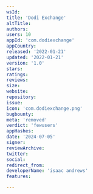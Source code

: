 ```yaml
---
wsId: 
title: 'Dodi Exchange'
altTitle: 
authors: 
users: 10
appId: 'com.dodiexchange'
appCountry: 
released: '2022-01-21'
updated: '2022-01-21'
version: '1.0'
stars: 
ratings: 
reviews: 
size: 
website: 
repository: 
issue: 
icon: 'com.dodiexchange.png'
bugbounty: 
meta: 'removed'
verdict: 'fewusers'
appHashes: 
date: '2024-07-05'
signer: 
reviewArchive: 
twitter: 
social: 
redirect_from: 
developerName: 'isaac andrews'
features: 

---
```


